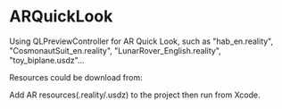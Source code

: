 # ARQuickLook
Using QLPreviewController for AR Quick Look, such as "hab_en.reality", "CosmonautSuit_en.reality", "LunarRover_English.reality", "toy_biplane.usdz"...

Resources could be download from:
[](https://developer.apple.com/augmented-reality/quick-look/)

Add AR resources(.reality/.usdz) to the project then run from Xcode.
